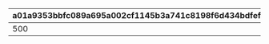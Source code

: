 |a01a9353bbfc089a695a002cf1145b3a741c8198f6d434bdfefac93a9cf43da4|4c4c5c7aa62bc9c4ac6a8430e53cbdbe5de525963ec329a24b0af7f8ba24581a|39a284d1877f33031998c27661feb7a7825acaacaf9586e17212ac9658cacd6c|743d42048604df8f93563045a48c80a1cc82f3ab9cbd201e424ae482e411585a|b1ebaebf5f06ad925c01da717a77fa51cc7e3a49697bde1369f463af62eb8bf2|cd160245424edb910f3950d80fb04ca8f34d15d35ce9d08d468d930872289d2c|5c11afb5707adcb1bf52c71e90fec6ac1e3176d6a89b0eac59b8410acd0bfc75|
| --- | --- | --- | --- | --- | --- | --- |
|500|1|2019-02-28 11:59:59|2019-02-12 14:59:59|501|2019-02-15 23:00:00|2019-02-08 15:00:00|